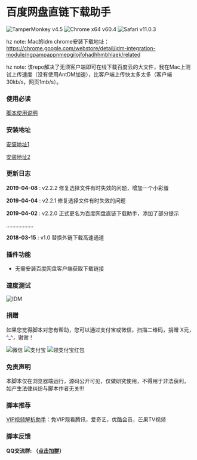 # 百度网盘直链下载助手
![TamperMonkey v4.5](https://img.shields.io/badge/TamperMonkey-v4.8-brightgreen.svg) ![Chrome x64 v60.4](https://img.shields.io/badge/Chrome%20x64-v73.0-brightgreen.svg) ![Safari v11.0.3](https://img.shields.io/badge/Safari%20-v12.0-brightgreen.svg)

hz note: Mac的idm chrome安装下载地址：https://chrome.google.com/webstore/detail/idm-integration-module/ngpampappnmepgilojfohadhhmbhlaek/related

hz note: 该repo解决了无须客户端即可在线下载百度云的大文件，我在Mac上测试上传速度（没有使用AntDM加速），比客户端上传快太多太多（客户端30kb/s，网页1mb/s）。

### 使用必读

[脚本使用说明](https://github.com/syhyz1990/baiduyun/blob/master/help.md)

### 安装地址
[安装地址1](https://greasyfork.org/zh-CN/scripts/39504)

[安装地址2](https://openuserjs.org/scripts/syhyz1990/百度网盘直链下载助手)

### 更新日志
**2019-04-08** : v2.2.2 修复选择文件有时失效的问题，增加一个小彩蛋

**2019-04-04** : v2.2.1 修复选择文件有时失效的问题

**2019-04-02** : v2.2.0 正式更名为百度网盘直链下载助手，添加了部分提示

..................

**2018-03-15** : v1.0 替换外链下载高速通道

### 插件功能

- 无需安装百度网盘客户端获取下载链接

### 速度测试

![IDM](https://ww1.sinaimg.cn/large/4db689e3ly1g0akkblkx1g20pu0f911b.gif)

### 捐赠
如果您觉得脚本对您有帮助，您可以通过支付宝或微信，扫描二维码，捐赠 X元，^_^，谢谢！
 
 ![微信](https://ww1.sinaimg.cn/large/4db689e3ly1g0ae1ogfjbj205k05yjrl.jpg) ![支付宝](https://ww1.sinaimg.cn/large/4db689e3ly1g0ae1oc3o4j205k05yweg.jpg) ![领支付宝红包](https://ww1.sinaimg.cn/large/4db689e3ly1g1aj9cf6wuj205k05ymxi.jpg)

### 免责声明 
本脚本仅在浏览器端运行，源码公开可见，仅做研究使用，不得用于非法获利， 如产生法律纠纷与脚本作者无关!!!

### 脚本推荐
[VIP视频解析助手](https://greasyfork.org/zh-CN/scripts/380568)：免VIP观看腾讯，爱奇艺，优酷会员，芒果TV视频

### 脚本反馈
**QQ交流群: （[点击加群](https://jq.qq.com/?_wv=1027&k=5NjiSSC)）**
